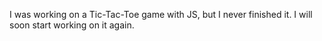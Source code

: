 I was working on a Tic-Tac-Toe game with JS, but I never finished it. I will soon start working on it again.
